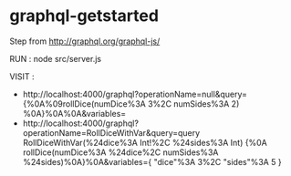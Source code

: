 # graphql-getstarted

Step from http://graphql.org/graphql-js/

RUN : node src/server.js

VISIT :

* http://localhost:4000/graphql?operationName=null&query={%0A%09rollDice(numDice%3A 3%2C numSides%3A 2) %0A}%0A%0A&variables=
* http://localhost:4000/graphql?operationName=RollDiceWithVar&query=query RollDiceWithVar(%24dice%3A Int!%2C %24sides%3A Int) {%0A rollDice(numDice%3A %24dice%2C numSides%3A %24sides)%0A}%0A&variables={ "dice"%3A 3%2C "sides"%3A 5 }

